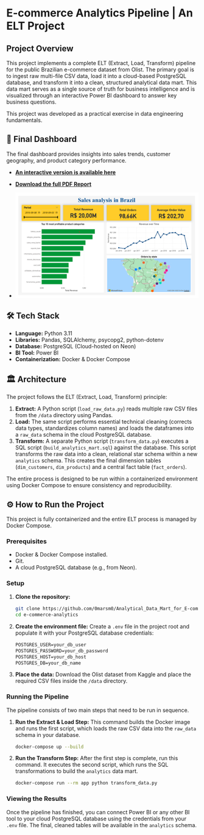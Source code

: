 # E-commerce Analytics Pipeline | An ELT Project

## Project Overview

This project implements a complete ELT (Extract, Load, Transform) pipeline for the public Brazilian e-commerce dataset from Olist. The primary goal is to ingest raw multi-file CSV data, load it into a cloud-based PostgreSQL database, and transform it into a clean, structured analytical data mart. This data mart serves as a single source of truth for business intelligence and is visualized through an interactive Power BI dashboard to answer key business questions.

This project was developed as a practical exercise in data engineering fundamentals.

## 🚀 Final Dashboard

The final dashboard provides insights into sales trends, customer geography, and product category performance.

* **[An interactive version is available here](https://app.powerbi.com/groups/me/reports/58eea2b5-53ee-4497-966b-48f6b31d80de/5da39f28c0041b893b08?experience=power-bi)**

* **[Download the full PDF Report](assets/sales_analysis_in_Brazil.pdf)**
* **![E-commerce Analytics Dashboard Preview](assets/sales_analysis_in_Brazil.png)**

## 🛠️ Tech Stack

* **Language:** Python 3.11
* **Libraries:** Pandas, SQLAlchemy, psycopg2, python-dotenv
* **Database:** PostgreSQL (Cloud-hosted on Neon)
* **BI Tool:** Power BI
* **Containerization:** Docker & Docker Compose

## 🏛️ Architecture

The project follows the ELT (Extract, Load, Transform) principle:

1.  **Extract:** A Python script (`load_raw_data.py`) reads multiple raw CSV files from the `/data` directory using Pandas.
2.  **Load:** The same script performs essential technical cleaning (corrects data types, standardizes column names) and loads the dataframes into a `raw_data` schema in the cloud PostgreSQL database.
3.  **Transform:** A separate Python script (`transform_data.py`) executes a SQL script (`build_analytics_mart.sql`) against the database. This script transforms the raw data into a clean, relational star schema within a new `analytics` schema. This creates the final dimension tables (`dim_customers`, `dim_products`) and a central fact table (`fact_orders`).

The entire process is designed to be run within a containerized environment using Docker Compose to ensure consistency and reproducibility.


## ⚙️ How to Run the Project

This project is fully containerized and the entire ELT process is managed by Docker Compose.

### Prerequisites
* Docker & Docker Compose installed.
* Git.
* A cloud PostgreSQL database (e.g., from Neon).

### Setup

1.  **Clone the repository:**
    ```bash
    git clone https://github.com/0marsm0/Analytical_Data_Mart_for_E-commerce.git (https://github.com/0marsm0/Analytical_Data_Mart_for_E-commerce.git)
    cd e-commerce-analytics
    ```

2.  **Create the environment file:**
    Create a `.env` file in the project root and populate it with your PostgreSQL database credentials:
    ```env
    POSTGRES_USER=your_db_user
    POSTGRES_PASSWORD=your_db_password
    POSTGRES_HOST=your_db_host
    POSTGRES_DB=your_db_name
    ```

3.  **Place the data:**
    Download the Olist dataset from Kaggle and place the required CSV files inside the `/data` directory.

### Running the Pipeline

The pipeline consists of two main steps that need to be run in sequence.

1.  **Run the Extract & Load Step:**
    This command builds the Docker image and runs the first script, which loads the raw CSV data into the `raw_data` schema in your database.
    ```bash
    docker-compose up --build
    ```

2.  **Run the Transform Step:**
    After the first step is complete, run this command. It executes the second script, which runs the SQL transformations to build the `analytics` data mart.
    ```bash
    docker-compose run --rm app python transform_data.py
    ```

### Viewing the Results

Once the pipeline has finished, you can connect Power BI or any other BI tool to your cloud PostgreSQL database using the credentials from your `.env` file. The final, cleaned tables will be available in the `analytics` schema.